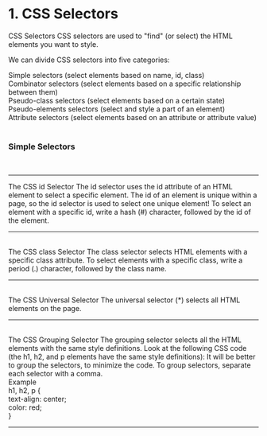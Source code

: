 <h1>1. CSS Selectors</h1>
CSS Selectors
CSS selectors are used to "find" (or select) the HTML elements you want to style.

We can divide CSS selectors into five categories:<br>

Simple selectors (select elements based on name, id, class)<br>
Combinator selectors (select elements based on a specific relationship between them)<br>
Pseudo-class selectors (select elements based on a certain state)<br>
Pseudo-elements selectors (select and style a part of an element)<br>
Attribute selectors (select elements based on an attribute or attribute value)<br>
<br>
<h3>Simple Selectors</h3>
<br><hr>
The CSS id Selector
The id selector uses the id attribute of an HTML element to select a specific element.
The id of an element is unique within a page, so the id selector is used to select one unique element!
To select an element with a specific id, write a hash (#) character, followed by the id of the element.
<hr>
<br>
The CSS class Selector
The class selector selects HTML elements with a specific class attribute.
To select elements with a specific class, write a period (.) character, followed by the class name.
<hr><br>
The CSS Universal Selector
The universal selector (*) selects all HTML elements on the page.
<hr><br>
The CSS Grouping Selector
The grouping selector selects all the HTML elements with the same style definitions.
Look at the following CSS code (the h1, h2, and p elements have the same style definitions):
It will be better to group the selectors, to minimize the code.
To group selectors, separate each selector with a comma.
<br>
Example<br>
h1, h2, p {<br>
  text-align: center;<br>
  color: red;<br>
}
<hr>
